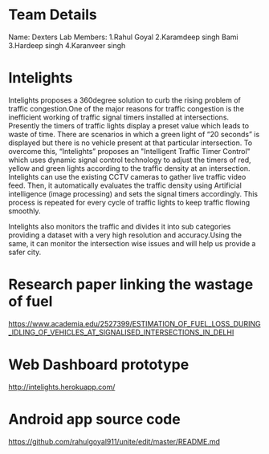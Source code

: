 # Team Details
Name: Dexters Lab
Members:
1.Rahul Goyal
2.Karamdeep singh Bami
3.Hardeep singh
4.Karanveer singh


# Intelights
Intelights proposes a 360degree solution to curb the rising problem of traffic congestion.One of the major reasons for traffic congestion is the inefficient working of traffic signal timers installed at intersections. Presently the timers of traffic lights display a preset value which leads to waste of time. There are scenarios in which a green light of “20 seconds” is displayed but there is no vehicle present at that particular intersection. To overcome this, “Intelights” proposes an "Intelligent Traffic Timer Control" which uses dynamic signal control technology to adjust the timers of red, yellow and green lights according to the traffic density at an intersection. Intelights can use the existing CCTV cameras to gather live traffic video feed. Then, it automatically evaluates the traffic density using Artificial intelligence (image processing) and sets the signal timers accordingly. This process is repeated for every cycle of traffic lights to keep traffic flowing smoothly.

Intelights also monitors the traffic and divides it into sub categories providing a dataset with a very high resolution and accuracy.Using the same, it can monitor the intersection wise issues and will help us provide a safer city.


# Research paper linking the wastage of fuel
https://www.academia.edu/2527399/ESTIMATION_OF_FUEL_LOSS_DURING_IDLING_OF_VEHICLES_AT_SIGNALISED_INTERSECTIONS_IN_DELHI

# Web Dashboard prototype
http://intelights.herokuapp.com/


# Android app source code
https://github.com/rahulgoyal911/unite/edit/master/README.md

